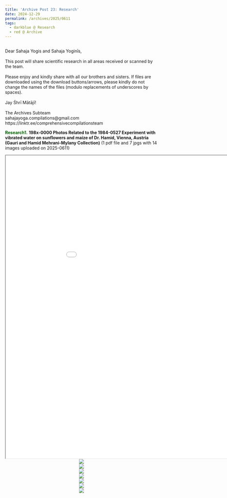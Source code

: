 ```yaml
---
title: 'Archive Post 23: Research'
date: 2024-12-29
permalink: /archives/2025/0611
tags:
  - darkblue @ Research
  - red @ Archive
---
```


<p>
<br>
Dear Sahaja Yogis and Sahaja Yoginīs,<br>
<br>
This post will share scientific research in all areas received or scanned by the team.<br>
<br>
Please enjoy and kindly share with all our brothers and sisters. If files are downloaded using the download buttons/arrows, please kindly do not change the names of the files (modulo replacements of underscores by spaces).<br>
<br>
Jay Śhrī Mātājī!<br>
<br>
The Archives Subteam<br>
sahajayoga.compilations@gmail.com<br>
https://linktr.ee/comprehensivecompilationsteam<br>
</p>

<font color="DarkGreen"><b>Research1.</b></font> <b>198x-0000 Photos Related to the 1984-0527 Experiment with vibrated water on sunflowers and maize of Dr. Hamid, Vienna, Austria (Gauri and Hamid Mehrani-Mylany Collection)</b> (1 pdf file and 7 jpgs with 14 images uploaded on 2025-0611)

<iframe src="/pdf/?usedownload=true#https://pub-fafd822530b64b16aba4d8eefe69e1af.r2.dev/198x-0000_Photos_Related_to_the_1984-0527_Experiment_with_vibrated_water_on_sunflowers_and_maize_of_Dr._Hamid_Vienna_Austria_(Gauri_and_Hamid_Mehrani-Mylany_Collection).pdf" width="1000px" height="1000px"></iframe>

<div style="text-align: center"><img src="https://pub-fafd822530b64b16aba4d8eefe69e1af.r2.dev/198x-0000_Photos_Related_to_the_1984-0527_Experiment_with_vibrated_water_on_sunflowers_and_maize_of_Dr._Hamid_Vienna_Austria_01_(Gauri_and_Hamid_Mehrani-Mylany_Collection).jpg" /></div>

<div style="text-align: center"><img src="https://pub-fafd822530b64b16aba4d8eefe69e1af.r2.dev/198x-0000_Photos_Related_to_the_1984-0527_Experiment_with_vibrated_water_on_sunflowers_and_maize_of_Dr._Hamid_Vienna_Austria_02_(Gauri_and_Hamid_Mehrani-Mylany_Collection).jpg" /></div>

<div style="text-align: center"><img src="https://pub-fafd822530b64b16aba4d8eefe69e1af.r2.dev/198x-0000_Photos_Related_to_the_1984-0527_Experiment_with_vibrated_water_on_sunflowers_and_maize_of_Dr._Hamid_Vienna_Austria_03_(Gauri_and_Hamid_Mehrani-Mylany_Collection).jpg" /></div>

<div style="text-align: center"><img src="https://pub-fafd822530b64b16aba4d8eefe69e1af.r2.dev/198x-0000_Photos_Related_to_the_1984-0527_Experiment_with_vibrated_water_on_sunflowers_and_maize_of_Dr._Hamid_Vienna_Austria_04_(Gauri_and_Hamid_Mehrani-Mylany_Collection).jpg" /></div>

<div style="text-align: center"><img src="https://pub-fafd822530b64b16aba4d8eefe69e1af.r2.dev/198x-0000_Photos_Related_to_the_1984-0527_Experiment_with_vibrated_water_on_sunflowers_and_maize_of_Dr._Hamid_Vienna_Austria_05_(Gauri_and_Hamid_Mehrani-Mylany_Collection).jpg" /></div>

<div style="text-align: center"><img src="https://pub-fafd822530b64b16aba4d8eefe69e1af.r2.dev/198x-0000_Photos_Related_to_the_1984-0527_Experiment_with_vibrated_water_on_sunflowers_and_maize_of_Dr._Hamid_Vienna_Austria_06_(Gauri_and_Hamid_Mehrani-Mylany_Collection).jpg" /></div>

<div style="text-align: center"><img src="https://pub-fafd822530b64b16aba4d8eefe69e1af.r2.dev/198x-0000_Photos_Related_to_the_1984-0527_Experiment_with_vibrated_water_on_sunflowers_and_maize_of_Dr._Hamid_Vienna_Austria_07_(Gauri_and_Hamid_Mehrani-Mylany_Collection).jpg" /></div>

<br>